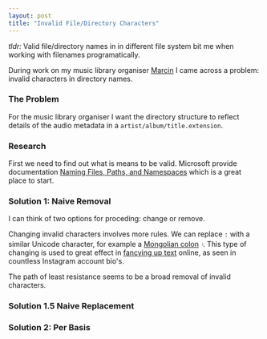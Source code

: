 ```yaml
---
layout: post
title: "Invalid File/Directory Characters"
---
```


_tldr:_ Valid file/directory names in in different file system bit me when working with filenames programatically.

During work on my music library organiser [Marcin](https://github.com/pskenny/marcin) I came across a problem: invalid characters in directory names.

### The Problem

For the music library organiser I want the directory structure to reflect details of the audio metadata in a `artist/album/title.extension`.

### Research

First we need to find out what is means to be valid. Microsoft provide documentation [Naming Files, Paths, and Namespaces](https://docs.microsoft.com/en-gb/windows/win32/fileio/naming-a-file) which is a great place to start. 

### Solution 1: Naive Removal

I can think of two options for proceding: change or remove. 

Changing invalid characters involves more rules. We can replace `:` with a similar Unicode character, for example a [Mongolian colon](https://unicode-table.com/en/1804/) `᠄`. This type of changing is used to great effect in [fancying up text](https://lingojam.com/FancyTextGenerator) online, as seen in countless Instagram account bio's.

The path of least resistance seems to be a broad removal of invalid characters.

### Solution 1.5 Naive Replacement

### Solution 2: Per Basis


